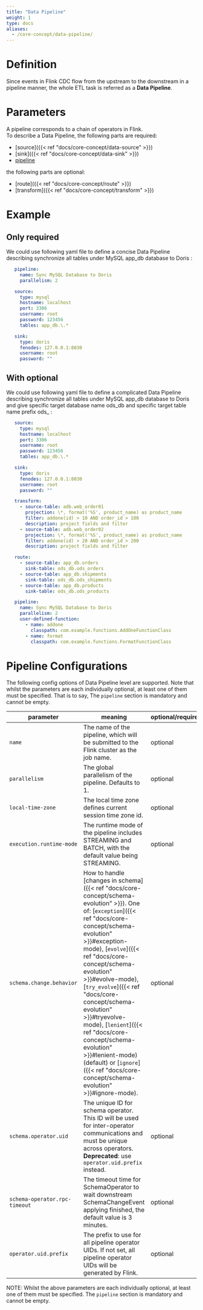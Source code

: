 ```yaml
---
title: "Data Pipeline"
weight: 1
type: docs
aliases:
  - /core-concept/data-pipeline/
---
```

<!--
Licensed to the Apache Software Foundation (ASF) under one
or more contributor license agreements.  See the NOTICE file
distributed with this work for additional information
regarding copyright ownership.  The ASF licenses this file
to you under the Apache License, Version 2.0 (the
"License"); you may not use this file except in compliance
with the License.  You may obtain a copy of the License at

  http://www.apache.org/licenses/LICENSE-2.0

Unless required by applicable law or agreed to in writing,
software distributed under the License is distributed on an
"AS IS" BASIS, WITHOUT WARRANTIES OR CONDITIONS OF ANY
KIND, either express or implied.  See the License for the
specific language governing permissions and limitations
under the License.
-->

# Definition
Since events in Flink CDC flow from the upstream to the downstream in a pipeline manner, the whole ETL task is referred as a **Data Pipeline**.

# Parameters
A pipeline corresponds to a chain of operators in Flink.   
To describe a Data Pipeline, the following parts are required:
- [source]({{< ref "docs/core-concept/data-source" >}})
- [sink]({{< ref "docs/core-concept/data-sink" >}})
- [pipeline](#pipeline-configurations)

the following parts are optional:
- [route]({{< ref "docs/core-concept/route" >}})
- [transform]({{< ref "docs/core-concept/transform" >}})

# Example
## Only required
We could use following yaml file to define a concise Data Pipeline describing synchronize all tables under MySQL app_db database to Doris :

```yaml
   pipeline:
     name: Sync MySQL Database to Doris
     parallelism: 2

   source:
     type: mysql
     hostname: localhost
     port: 3306
     username: root
     password: 123456
     tables: app_db.\.*

   sink:
     type: doris
     fenodes: 127.0.0.1:8030
     username: root
     password: ""
```

## With optional
We could use following yaml file to define a complicated Data Pipeline describing synchronize all tables under MySQL app_db database to Doris and give specific target database name ods_db and specific target table name prefix ods_ :

```yaml
   source:
     type: mysql
     hostname: localhost
     port: 3306
     username: root
     password: 123456
     tables: app_db.\.*

   sink:
     type: doris
     fenodes: 127.0.0.1:8030
     username: root
     password: ""

   transform:
     - source-table: adb.web_order01
       projection: \*, format('%S', product_name) as product_name
       filter: addone(id) > 10 AND order_id > 100
       description: project fields and filter
     - source-table: adb.web_order02
       projection: \*, format('%S', product_name) as product_name
       filter: addone(id) > 20 AND order_id > 200
       description: project fields and filter

   route:
     - source-table: app_db.orders
       sink-table: ods_db.ods_orders
     - source-table: app_db.shipments
       sink-table: ods_db.ods_shipments
     - source-table: app_db.products
       sink-table: ods_db.ods_products

   pipeline:
     name: Sync MySQL Database to Doris
     parallelism: 2
     user-defined-function:
       - name: addone
         classpath: com.example.functions.AddOneFunctionClass
       - name: format
         classpath: com.example.functions.FormatFunctionClass
```

# Pipeline Configurations

The following config options of Data Pipeline level are supported. 
Note that whilst the parameters are each individually optional, at least one of them must be specified. That is to say, The `pipeline` section is mandatory and cannot be empty.


| parameter                     | meaning                                                                                                                                                                                                                                                                                                                                                                                                                                                                                                   | optional/required |
|-------------------------------|-----------------------------------------------------------------------------------------------------------------------------------------------------------------------------------------------------------------------------------------------------------------------------------------------------------------------------------------------------------------------------------------------------------------------------------------------------------------------------------------------------------|-------------------|
| `name`                        | The name of the pipeline, which will be submitted to the Flink cluster as the job name.                                                                                                                                                                                                                                                                                                                                                                                                                   | optional          |
| `parallelism`                 | The global parallelism of the pipeline. Defaults to 1.                                                                                                                                                                                                                                                                                                                                                                                                                                                    | optional          |
| `local-time-zone`             | The local time zone defines current session time zone id.                                                                                                                                                                                                                                                                                                                                                                                                                                                 | optional          |
| `execution.runtime-mode`      | The runtime mode of the pipeline includes STREAMING and BATCH, with the default value being STREAMING.                                                                                                                                                                                                                                                                                                                                                                                                    | optional          |
| `schema.change.behavior`      | How to handle [changes in schema]({{< ref "docs/core-concept/schema-evolution" >}}). One of: [`exception`]({{< ref "docs/core-concept/schema-evolution" >}}#exception-mode), [`evolve`]({{< ref "docs/core-concept/schema-evolution" >}}#evolve-mode), [`try_evolve`]({{< ref "docs/core-concept/schema-evolution" >}}#tryevolve-mode), [`lenient`]({{< ref "docs/core-concept/schema-evolution" >}}#lenient-mode) (default) or [`ignore`]({{< ref "docs/core-concept/schema-evolution" >}}#ignore-mode). | optional          |
| `schema.operator.uid`         | The unique ID for schema operator. This ID will be used for inter-operator communications and must be unique across operators. **Deprecated**: use `operator.uid.prefix` instead.                                                                                                                                                                                                                                                                                                                         | optional          |
| `schema-operator.rpc-timeout` | The timeout time for SchemaOperator to wait downstream SchemaChangeEvent applying finished, the default value is 3 minutes.                                                                                                                                                                                                                                                                                                                                                                               | optional          |
| `operator.uid.prefix`         | The prefix to use for all pipeline operator UIDs. If not set, all pipeline operator UIDs will be generated by Flink.                                                                                                                                                                                                                                                                                                                                                                                      | optional          |

NOTE: Whilst the above parameters are each individually optional, at least one of them must be specified. The `pipeline` section is mandatory and cannot be empty.

